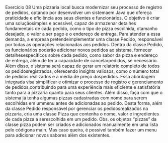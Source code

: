 Exercício 08
Uma pizzaria local busca modernizar seu processo de registro de pedidos, optando por desenvolver um sistemaem Java que ofereça praticidade e eficiência aos seus clientes e funcionários. O objetivo é criar uma soluçãosimples e acessível, capaz de armazenar detalhes fundamentais de cada pedido, como o tipo de pizza escolhida, otamanho desejado, o valor a ser pago e o endereço de entrega. Para atender a essa demanda, a empresa pretendeimplementar uma classe Pedido, responsável por todas as operações relacionadas aos pedidos.
Dentro da classe Pedido, os funcionários poderão adicionar novos pedidos ao sistema, fornecer detalhesespecíficos sobre cada pedido, como sabor da pizza e endereço de entrega, além de ter a capacidade de cancelarpedidos, se necessário. Além disso, o sistema será capaz de gerar um relatório completo de todos os pedidosregistrados, oferecendo insights valiosos, como o número total de pedidos realizados e a média de preço dospedidos. Essa abordagem integrada visa simplificar e otimizar o processo de registro e gerenciamento de pedidos,contribuindo para uma experiência mais eficiente e satisfatória tanto para a pizzaria quanto para seus clientes.
Além disso, faça com que o sistema já tenha algumas pizzas cadastradas com nome para serem escolhidas em ummenu antes de adicionadas ao pedido. Desta forma, além da classe Pedido responsável por gerenciar os pedidosrealizados na pizzaria, cria uma classe Pizza que contenha o nome, valor e ingredientes de cada pizza a serescolhida em um pedido.
Obs. os objetos “pizzas” da classe pizza podem ser criados e adicionados manualmente em uma lista pelo códigona main. Mas caso queira, é possível também fazer um menu para adicionar novos sabores além dos existentes.
